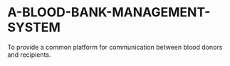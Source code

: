 # A-BLOOD-BANK-MANAGEMENT-SYSTEM
To provide a common platform for communication between blood donors and recipients.  
